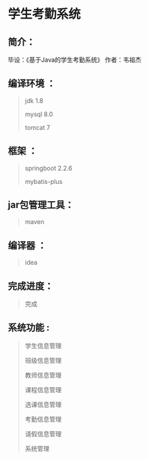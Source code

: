 # 学生考勤系统

## 简介：

毕设：《基于Java的学生考勤系统》
作者：韦祖杰

## 编译环境 ：

>jdk 1.8 
>
>mysql 8.0
>
>tomcat 7

## 框架 ：

>springboot 2.2.6
>
>mybatis-plus

## jar包管理工具：

> maven

## 编译器 ：

>idea

## 完成进度：

> 完成

## 系统功能 :

> 学生信息管理
>
> 班级信息管理
>
> 教师信息管理
>
> 课程信息管理
>
> 选课信息管理
>
> 考勤信息管理
>
> 请假信息管理
>
> 系统管理